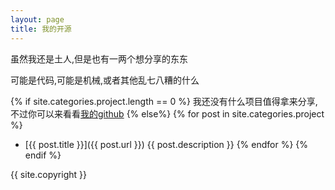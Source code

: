 ```yaml
---
layout: page
title: 我的开源
---
```


虽然我还是土人,但是也有一两个想分享的东东

可能是代码,可能是机械,或者其他乱七八糟的什么

{% if site.categories.project.length == 0 %}
我还没有什么项目值得拿来分享,不过你可以来看看[我的github](http://github.com/LelouchHe)
{% else%}
{% for post in site.categories.project %}
*   [{{ post.title }}]({{ post.url }})
    {{ post.description }}
{% endfor %}
{% endif %}

{{ site.copyright }}
